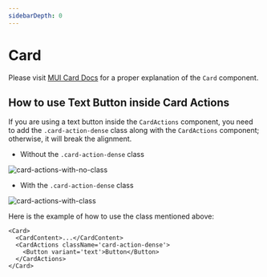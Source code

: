 ```yaml
---
sidebarDepth: 0
---
```


# Card

Please visit [MUI Card Docs](https://mui.com/material-ui/react-card/) for a proper explanation of the `Card` component.

## How to use Text Button inside Card Actions

If you are using a text button inside the `CardActions` component, you need to add the `.card-action-dense` class along with the `CardActions` component; otherwise, it will break the alignment.

- Without the `.card-action-dense` class

<img alt='card-actions-with-no-class' class='medium-zoom' :src="$withBase('/images/components/card-actions-with-no-class.png')" />

- With the `.card-action-dense` class

<img alt='card-actions-with-class' class='medium-zoom' :src="$withBase('/images/components/card-actions-with-class.png')" />

Here is the example of how to use the class mentioned above:

```tsx{3}
<Card>
  <CardContent>...</CardContent>
  <CardActions className='card-action-dense'>
    <Button variant='text'>Button</Button>
  </CardActions>
</Card>
```
